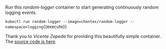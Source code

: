 Run this _random-logger_ container to start generating continuously random logging events.

`kubectl run random-logger --image=chentex/random-logger --namespace=logging`{{execute}}

Thank you to _Vicente Zepeda_ for providing this beautifully simple container. The [source code is here](https://github.com/chentex/random-logger).
